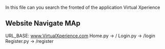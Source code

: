In this file can you search the fronted of the application Virtual Xperience 

## Website Navigate MAp

URL_BASE: www.VirtualXperience.com 
Home.py -> /
Login.py -> /login
Register.py -> /register
